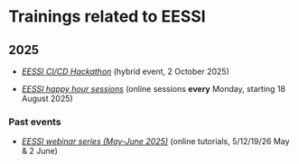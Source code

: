 # Trainings related to EESSI

## 2025

* [*EESSI CI/CD Hackathon*](2025/hackathon-eurohpc-user-days.md) (hybrid event, 2 October 2025)

* [*EESSI happy hour sessions*](2025/happy-hours-sessions.md) (online sessions **every** Monday,  starting 18 August 2025)

### Past events

* [*EESSI webinar series (May-June 2025)*](2025/webinar-series-2025Q2.md) (online tutorials, 5/12/19/26 May & 2 June)


